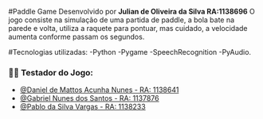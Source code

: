 #Paddle Game
Desenvolvido por **Julian de Oliveira da Silva RA:1138696**
O jogo consiste na simulação de uma partida de paddle, a bola bate na parede e volta, utiliza a raquete para pontuar, mas cuidado, a velocidade aumenta conforme passam os segundos.


#Tecnologias utilizadas:
-Python
-Pygame
-SpeechRecognition
-PyAudio.

### 🧑‍💻 Testador do Jogo:
- [@Daniel de Mattos Acunha Nunes - RA: 1138641](https://www.github.com/nunesdaniel)
- [@Gabriel Nunes dos Santos - RA: 1137876](https://github.com/gabnunes1305)
- [@Pablo da Silva Vargas - RA: 1138233](https://github.com/gabnunes1305)
